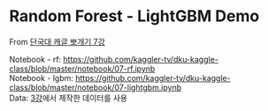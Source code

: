 # Random Forest - LightGBM Demo
From [단국대 캐글 뽀개기 7강](https://docs.google.com/presentation/d/1IInmro1RSGs0nsfMxDCct_DBGRmrvzUPW4r4qRLp24U/edit#slide=id.p)

Notebook - rf: https://github.com/kaggler-tv/dku-kaggle-class/blob/master/notebook/07-rf.ipynb  
Notebook - lgbm: https://github.com/kaggler-tv/dku-kaggle-class/blob/master/notebook/07-lightgbm.ipynb  
Data: [3강](../pandas/README.md)에서 제작한 데이터를 사용  